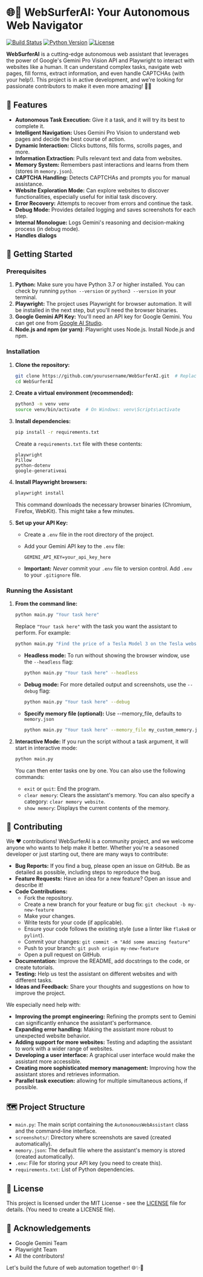 # 🌐🤖 WebSurferAI: Your Autonomous Web Navigator

[![Build Status](https://img.shields.io/badge/build-passing-brightgreen.svg)](https://example.com) <!-- Replace with your actual build status badge if you have one -->
[![Python Version](https://img.shields.io/badge/python-3.7+-blue.svg)](https://www.python.org/downloads/)
[![License](https://img.shields.io/badge/license-MIT-green.svg)](LICENSE) <!-- Add a LICENSE file to your repo, e.g., MIT -->


**WebSurferAI** is a cutting-edge autonomous web assistant that leverages the power of Google's Gemini Pro Vision API and Playwright to interact with websites like a human.  It can understand complex tasks, navigate web pages, fill forms, extract information, and even handle CAPTCHAs (with your help!).  This project is in active development, and we're looking for passionate contributors to make it even more amazing! 🚀✨

## 🌟 Features

*   **Autonomous Task Execution:**  Give it a task, and it will try its best to complete it.
*   **Intelligent Navigation:**  Uses Gemini Pro Vision to understand web pages and decide the best course of action.
*   **Dynamic Interaction:** Clicks buttons, fills forms, scrolls pages, and more.
*   **Information Extraction:**  Pulls relevant text and data from websites.
*   **Memory System:** Remembers past interactions and learns from them (stores in `memory.json`).
*   **CAPTCHA Handling:**  Detects CAPTCHAs and prompts you for manual assistance.
*   **Website Exploration Mode:**  Can explore websites to discover functionalities, especially useful for initial task discovery.
*   **Error Recovery:** Attempts to recover from errors and continue the task.
*   **Debug Mode:**  Provides detailed logging and saves screenshots for each step.
*   **Internal Monologue:**  Logs Gemini's reasoning and decision-making process (in debug mode).
* **Handles dialogs**

## 🚀 Getting Started

### Prerequisites

1.  **Python:**  Make sure you have Python 3.7 or higher installed.  You can check by running `python --version` or `python3 --version` in your terminal.
2.  **Playwright:**  The project uses Playwright for browser automation.  It will be installed in the next step, but you'll need the browser binaries.
3.  **Google Gemini API Key:** You'll need an API key for Google Gemini. You can get one from [Google AI Studio](https://makersuite.google.com/app/apikey).
4. **Node.js and npm (or yarn)**: Playwright uses Node.js. Install Node.js and npm.

### Installation

1.  **Clone the repository:**

    ```bash
    git clone https://github.com/yourusername/WebSurferAI.git  # Replace with your repo URL
    cd WebSurferAI
    ```

2.  **Create a virtual environment (recommended):**

    ```bash
    python3 -m venv venv
    source venv/bin/activate  # On Windows: venv\Scripts\activate
    ```

3.  **Install dependencies:**

    ```bash
    pip install -r requirements.txt
    ```
    Create a `requirements.txt` file with these contents:
    ```
    playwright
    Pillow
    python-dotenv
    google-generativeai
    ```

4.  **Install Playwright browsers:**

    ```bash
    playwright install
    ```
    This command downloads the necessary browser binaries (Chromium, Firefox, WebKit).  This might take a few minutes.

5.  **Set up your API Key:**

    *   Create a `.env` file in the root directory of the project.
    *   Add your Gemini API key to the `.env` file:

        ```
        GEMINI_API_KEY=your_api_key_here
        ```
    *   **Important:**  *Never* commit your `.env` file to version control.  Add `.env` to your `.gitignore` file.

### Running the Assistant

1.  **From the command line:**

    ```bash
    python main.py "Your task here"
    ```
     Replace `"Your task here"` with the task you want the assistant to perform.  For example:

    ```bash
    python main.py "Find the price of a Tesla Model 3 on the Tesla website"
    ```

    *   **Headless mode:** To run without showing the browser window, use the `--headless` flag:

        ```bash
        python main.py "Your task here" --headless
        ```

    *   **Debug mode:** For more detailed output and screenshots, use the `--debug` flag:

        ```bash
        python main.py "Your task here" --debug
        ```
    *   **Specify memory file (optional):** Use --memory_file, defaults to `memory.json`

        ```bash
        python main.py "Your task here" --memory_file my_custom_memory.json
        ```

2.  **Interactive Mode:** If you run the script without a task argument, it will start in interactive mode:

    ```bash
    python main.py
    ```

    You can then enter tasks one by one.  You can also use the following commands:
    *   `exit` or `quit`:  End the program.
    *   `clear memory`:  Clears the assistant's memory.  You can also specify a category: `clear memory website`.
    *   `show memory`: Displays the current contents of the memory.

## 🤝 Contributing

We ❤️ contributions!  WebSurferAI is a community project, and we welcome anyone who wants to help make it better. Whether you're a seasoned developer or just starting out, there are many ways to contribute:

*   **Bug Reports:** If you find a bug, please open an issue on GitHub.  Be as detailed as possible, including steps to reproduce the bug.
*   **Feature Requests:**  Have an idea for a new feature?  Open an issue and describe it!
*   **Code Contributions:**
    *   Fork the repository.
    *   Create a new branch for your feature or bug fix: `git checkout -b my-new-feature`
    *   Make your changes.
    *   Write tests for your code (if applicable).
    *   Ensure your code follows the existing style (use a linter like `flake8` or `pylint`).
    *   Commit your changes: `git commit -m "Add some amazing feature"`
    *   Push to your branch: `git push origin my-new-feature`
    *   Open a pull request on GitHub.
*   **Documentation:**  Improve the README, add docstrings to the code, or create tutorials.
*   **Testing:** Help us test the assistant on different websites and with different tasks.
*   **Ideas and Feedback:** Share your thoughts and suggestions on how to improve the project.

We especially need help with:

*   **Improving the prompt engineering:** Refining the prompts sent to Gemini can significantly enhance the assistant's performance.
*   **Expanding error handling:**  Making the assistant more robust to unexpected website behavior.
*   **Adding support for more websites:**  Testing and adapting the assistant to work with a wider range of websites.
*   **Developing a user interface:**  A graphical user interface would make the assistant more accessible.
*   **Creating more sophisticated memory management:**  Improving how the assistant stores and retrieves information.
* **Parallel task execution:** allowing for multiple simultaneous actions, if possible.

## 🗺️ Project Structure

*   `main.py`:  The main script containing the `AutonomousWebAssistant` class and the command-line interface.
*   `screenshots/`:  Directory where screenshots are saved (created automatically).
*   `memory.json`:  The default file where the assistant's memory is stored (created automatically).
*   `.env`:  File for storing your API key (you need to create this).
* `requirements.txt`: List of Python dependencies.

## 📝 License

This project is licensed under the MIT License - see the [LICENSE](LICENSE) file for details. (You need to create a LICENSE file).

## 🙏 Acknowledgements

*   Google Gemini Team
*   Playwright Team
*   All the contributors!

Let's build the future of web automation together! 🌐✨🤖
